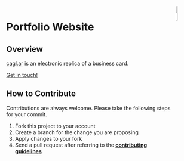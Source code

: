 <img src="https://github.com/ycaglar/.github/blob/master/badge.png" align="right" width="10%"/>

#  Portfolio Website
<!-- [![forthebadge](https://forthebadge.com/images/badges/made-with-python.svg)](https://forthebadge.com) -->

## Overview
[cagl.ar](https://cagl.ar) is an electronic replica of a business card.

[Get in touch!](mailto:mail@cagl.ar)

<!-- ![Brain](/images/brain-meditation.png) -->

<!-- ## Manual
Global Covid Tracker is available at https://www.globalcovidtracker.app \
If you would like to build from the source, run the following commands in the order given.

```
python -m venv venv
source venv/bin/activate
pip install -r requirements.txt
python app.py
``` -->

## How to Contribute
Contributions are always welcome. Please take the following steps for your commit.

1. Fork this project to your account
2. Create a branch for the change you are proposing
3. Apply changes to your fork
4. Send a pull request after referring to the **[contributing guidelines](https://github.com/ycaglar/.github/blob/master/CONTRIBUTING.md)**

